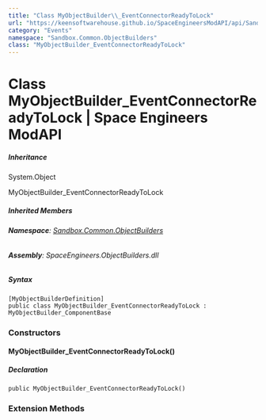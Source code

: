 ```yaml
---
title: "Class MyObjectBuilder\\_EventConnectorReadyToLock"
url: "https://keensoftwarehouse.github.io/SpaceEngineersModAPI/api/Sandbox.Common.ObjectBuilders.MyObjectBuilder_EventConnectorReadyToLock.html"
category: "Events"
namespace: "Sandbox.Common.ObjectBuilders"
class: "MyObjectBuilder_EventConnectorReadyToLock"
---
```


# Class MyObjectBuilder\_EventConnectorReadyToLock | Space Engineers ModAPI

##### Inheritance

System.Object

MyObjectBuilder\_EventConnectorReadyToLock

##### Inherited Members

###### **Namespace**: [Sandbox.Common.ObjectBuilders](https://keensoftwarehouse.github.io/SpaceEngineersModAPI/api/Sandbox.Common.ObjectBuilders.html)

###### **Assembly**: SpaceEngineers.ObjectBuilders.dll

##### Syntax

```
[MyObjectBuilderDefinition]
public class MyObjectBuilder_EventConnectorReadyToLock : MyObjectBuilder_ComponentBase
```

### Constructors

#### MyObjectBuilder\_EventConnectorReadyToLock()

##### Declaration

```
public MyObjectBuilder_EventConnectorReadyToLock()
```

### Extension Methods